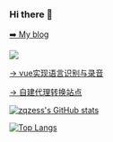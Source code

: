 ### Hi there 👋
<p align="left"><a href="https://www.whitemoon.top">➡️ My blog</a></p>

[![](https://img.shields.io/github/followers/zqzess?label=follow&style=social)](https://github.com/zqzess)

[-> vue实现语言识别与录音](https://www.whitemoon.top/2022/08/21/vue-shi-xian-yu-yan-shi-bie-yu-lu-yin/)

[-> 自建代理转换站点](https://www.whitemoon.top/2022/09/18/zi-jian-de-dai-li-jie-dian-zhuan-huan-zhan-dian/)

<!--
**zqzess/zqzess** is a ✨ _special_ ✨ repository because its `README.md` (this file) appears on your GitHub profile.

Here are some ideas to get you started:

- 🔭 I’m currently working on ...
- 🌱 I’m currently learning ...
- 👯 I’m looking to collaborate on ...
- 🤔 I’m looking for help with ...
- 💬 Ask me about ...
- 📫 How to reach me: ...
- 😄 Pronouns: ...
- ⚡ Fun fact: ...
-->
[![zqzess's GitHub stats](https://github-readme-stats.vercel.app/api?username=zqzess&show_icons=true)](https://github.com/zqzess/zqzess)

[![Top Langs](https://github-readme-stats.vercel.app/api/top-langs/?username=zqzess&layout=compact)](https://github.com/zqzess/zqzess)

